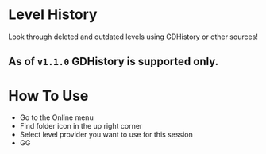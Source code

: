 # Level History

Look through <cy>deleted and outdated levels</c> using <cp>GDHistory</c> or other sources!

## As of `v1.1.0` GDHistory is supported only.

# How To Use

- Go to the Online menu
- Find <cy>folder icon</c> in the up right corner
- Select <cy>level provider</c> you want to use for this session
- <cp>GG</c>

